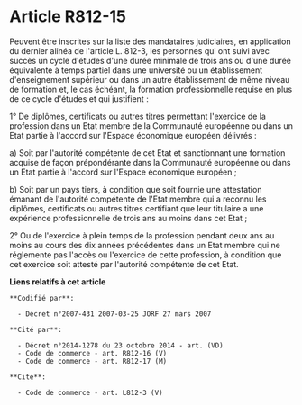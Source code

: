 # Article R812-15

Peuvent être inscrites sur la liste des mandataires judiciaires, en application du dernier alinéa de l'article L. 812-3, les
personnes qui ont suivi avec succès un cycle d'études d'une durée minimale de trois ans ou d'une durée équivalente à temps
partiel dans une université ou un établissement d'enseignement supérieur ou dans un autre établissement de même niveau de
formation et, le cas échéant, la formation professionnelle requise en plus de ce cycle d'études et qui justifient : 

1° De diplômes, certificats ou autres titres permettant l'exercice de la profession dans un Etat membre de la Communauté
européenne ou dans un Etat partie à l'accord sur l'Espace économique européen délivrés : 

a) Soit par l'autorité compétente de cet Etat et sanctionnant une formation acquise de façon prépondérante dans la Communauté
européenne ou dans un Etat partie à l'accord sur l'Espace économique européen ; 

b) Soit par un pays tiers, à condition que soit fournie une attestation émanant de l'autorité compétente de l'Etat membre qui
a reconnu les diplômes, certificats ou autres titres certifiant que leur titulaire a une expérience professionnelle de trois
ans au moins dans cet Etat ; 

2° Ou de l'exercice à plein temps de la profession pendant deux ans au moins au cours des dix années précédentes dans un Etat
membre qui ne réglemente pas l'accès ou l'exercice de cette profession, à condition que cet exercice soit attesté par
l'autorité compétente de cet Etat.

**Liens relatifs à cet article**

	**Codifié par**:

	  - Décret n°2007-431 2007-03-25 JORF 27 mars 2007

	**Cité par**:

	  - Décret n°2014-1278 du 23 octobre 2014 - art. (VD)
	  - Code de commerce - art. R812-16 (V)
	  - Code de commerce - art. R812-17 (M)

	**Cite**:

	  - Code de commerce - art. L812-3 (V)
